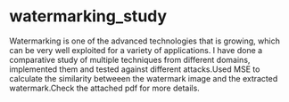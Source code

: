 # watermarking_study
Watermarking is one of the advanced technologies that is growing, which can be very well exploited for a variety of applications. I have done a comparative study of multiple techniques from different domains, implemented them and tested against different attacks.Used MSE to calculate the similarity betweeen the watermark image and the extracted watermark.Check the attached pdf for more details.

